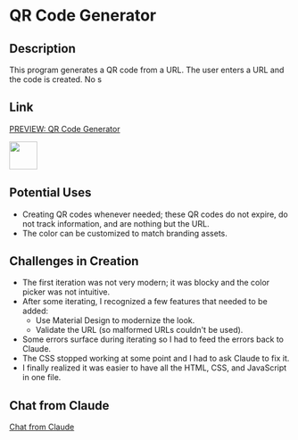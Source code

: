 # QR Code Generator

## Description

This program generates a QR code from a URL. The user enters a URL and the code is created. No s

## Link

[PREVIEW: QR Code Generator](https://corydave.github.io/websitetest/claude/qr/)

<img src="https://raw.githubusercontent.com/FortAwesome/Font-Awesome/6.x/svgs/solid/crown.svg" width="50" height="50"> 


## Potential Uses

* Creating QR codes whenever needed; these QR codes do not expire, do not track information, and are nothing but the URL.
* The color can be customized to match branding assets.

## Challenges in Creation

* The first iteration was not very modern; it was blocky and the color picker was not intuitive.
* After some iterating, I recognized a few features that needed to be added:
    * Use Material Design to modernize the look.
    * Validate the URL (so malformed URLs couldn't be used).
* Some errors surface during iterating so I had to feed the errors back to Claude.
* The CSS stopped working at some point and I had to ask Claude to fix it.
* I finally realized it was easier to have all the HTML, CSS, and JavaScript in one file.

## Chat from Claude
[Chat from Claude](https://claude.ai/share/f0940c1c-a19b-4e5b-85b9-cc35355017b9)
